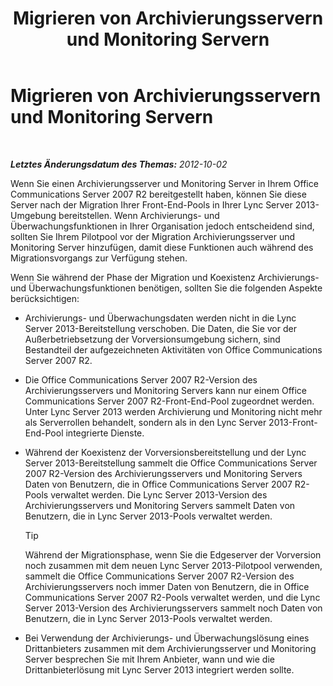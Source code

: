 ﻿---
title: Migrieren von Archivierungsservern und Monitoring Servern
TOCTitle: Migrieren von Archivierungsservern und Monitoring Servern
ms:assetid: 8d879253-ad76-42b7-8386-e44b110239cf
ms:mtpsurl: https://technet.microsoft.com/de-de/library/JJ688124(v=OCS.15)
ms:contentKeyID: 49890834
ms.date: 05/19/2016
mtps_version: v=OCS.15
ms.translationtype: HT
---

# Migrieren von Archivierungsservern und Monitoring Servern

 

_**Letztes Änderungsdatum des Themas:** 2012-10-02_

Wenn Sie einen Archivierungsserver und Monitoring Server in Ihrem Office Communications Server 2007 R2 bereitgestellt haben, können Sie diese Server nach der Migration Ihrer Front-End-Pools in Ihrer Lync Server 2013-Umgebung bereitstellen. Wenn Archivierungs- und Überwachungsfunktionen in Ihrer Organisation jedoch entscheidend sind, sollten Sie Ihrem Pilotpool vor der Migration Archivierungsserver und Monitoring Server hinzufügen, damit diese Funktionen auch während des Migrationsvorgangs zur Verfügung stehen.

Wenn Sie während der Phase der Migration und Koexistenz Archivierungs- und Überwachungsfunktionen benötigen, sollten Sie die folgenden Aspekte berücksichtigen:

  - Archivierungs- und Überwachungsdaten werden nicht in die Lync Server 2013-Bereitstellung verschoben. Die Daten, die Sie vor der Außerbetriebsetzung der Vorversionsumgebung sichern, sind Bestandteil der aufgezeichneten Aktivitäten von Office Communications Server 2007 R2.

  - Die Office Communications Server 2007 R2-Version des Archivierungsservers und Monitoring Servers kann nur einem Office Communications Server 2007 R2-Front-End-Pool zugeordnet werden. Unter Lync Server 2013 werden Archivierung und Monitoring nicht mehr als Serverrollen behandelt, sondern als in den Lync Server 2013-Front-End-Pool integrierte Dienste.

  - Während der Koexistenz der Vorversionsbereitstellung und der Lync Server 2013-Bereitstellung sammelt die Office Communications Server 2007 R2-Version des Archivierungsservers und Monitoring Servers Daten von Benutzern, die in Office Communications Server 2007 R2-Pools verwaltet werden. Die Lync Server 2013-Version des Archivierungsservers und Monitoring Servers sammelt Daten von Benutzern, die in Lync Server 2013-Pools verwaltet werden.
    

    > [!TIP]
    > Während der Migrationsphase, wenn Sie die Edgeserver der Vorversion noch zusammen mit dem neuen Lync Server 2013-Pilotpool verwenden, sammelt die Office Communications Server 2007 R2-Version des Archivierungsservers noch immer Daten von Benutzern, die in Office Communications Server 2007 R2-Pools verwaltet werden, und die Lync Server 2013-Version des Archivierungsservers sammelt noch Daten von Benutzern, die in Lync Server 2013-Pools verwaltet werden.



  - Bei Verwendung der Archivierungs- und Überwachungslösung eines Drittanbieters zusammen mit dem Archivierungsserver und Monitoring Server besprechen Sie mit Ihrem Anbieter, wann und wie die Drittanbieterlösung mit Lync Server 2013 integriert werden sollte.

